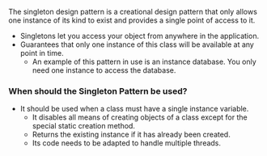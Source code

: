The singleton design pattern is a creational design pattern that only allows one instance of its kind to exist and provides a single point of access to it.

* Singletons let you access your object from anywhere in the application.
* Guarantees that only one instance of this class will be available at any point in time.
	* An example of this pattern in use is an instance database. You only need one instance to access the database.

### When should the Singleton Pattern be used?
* It should be used when a class must have a single instance variable. 
	* It disables all means of creating objects of a class except for the special static creation method.
	* Returns the existing instance if it has already been created.
	* Its code needs to be adapted to handle multiple threads.